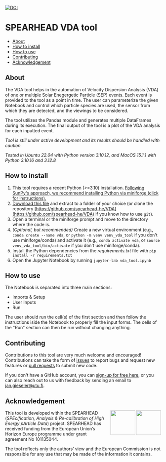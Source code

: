 [![DOI](https://zenodo.org/badge/901860658.svg)](https://doi.org/10.5281/zenodo.14441053)

# SPEARHEAD VDA tool

- [About](#about)
- [How to install](#how-to-install)
- [How to use](#how-to-use)
- [Contributing](#contributing)
- [Acknowledgement](#acknowledgement)

## About

The VDA tool helps in the automation of Velocity Dispersion Analysis (VDA) of one or multiple Solar Enegergetic Particle (SEP) events. Each event is provided to the tool as a point in time. The user can parameterize the given Notebook and control which particle species are used, the sensor from which they are detected, and the viewings to be considered.

The tool utilizes the Pandas module and generates multiple DataFrames during its execution. The final output of the tool is a plot of the VDA analysis for each inputted event.

*Tool is still under active development and its results should be handled with caution.* 

*Tested in Ubuntu 22.04 with Python version 3.10.12, and MacOS 15.1.1 with Python 3.10.16 and 3.12.8*

## How to install

1. This tool requires a recent Python (>=3.10) installation. [Following SunPy's approach, we recommend installing Python via miniforge (click for instructions).](https://docs.sunpy.org/en/stable/tutorial/installation.html#installing-python)
2. [Download this file](https://github.com/spearhead-he/VDA/archive/refs/heads/main.zip) and extract to a folder of your choice (or clone the repository [https://github.com/spearhead-he/VDA](https://github.com/spearhead-he/VDA) if you know how to use `git`).
3. Open a terminal or the miniforge prompt and move to the directory where the code is.
4. *(Optional, but recommended)* Create a new virtual environment (e.g., `conda create --name vda`, or `python -m venv venv_vda_tool` if you don't use miniforge/conda) and activate it (e.g., `conda activate vda`, or `source venv_vda_tool/bin/activate` if you don't use miniforge/conda).
5. Install the Python dependencies from the *requirements.txt* file with `pip install -r requirements.txt`
6. Open the Jupyter Notebook by running `jupyter-lab vda_tool.ipynb`

## How to use

The Notebook is separated into three main sections:
- Imports & Setup
- User Inputs
- Run

The user should run the cell(s) of the first section and then follow the instructions iside the Notebook to properly fill the input forms. The cells of the "Run" section can then be run without changing anything.

## Contributing

Contributions to this tool are very much welcome and encouraged! Contributions can take the form of [issues](https://github.com/spearhead-he/VDA/issues) to report bugs and request new features or [pull requests](https://github.com/spearhead-he/VDA/pulls) to submit new code. 

If you don't have a GitHub account, you can [sign-up for free here](https://github.com/signup), or you can also reach out to us with feedback by sending an email to jan.gieseler@utu.fi.

## Acknowledgement

<img align="right" height="80px" src="https://github.com/user-attachments/assets/28c60e00-85b4-4cf3-a422-6f0524c42234"> 
<img align="right" height="80px" src="https://github.com/user-attachments/assets/854d45ef-8b25-4a7b-9521-bf8bc364246e"> 

This tool is developed within the SPEARHEAD (*SPEcification, Analysis & Re-calibration of High Energy pArticle Data*) project. SPEARHEAD has received funding from the European Union’s Horizon Europe programme under grant agreement No 101135044. 

The tool reflects only the authors’ view and the European Commission is not responsible for any use that may be made of the information it contains.
